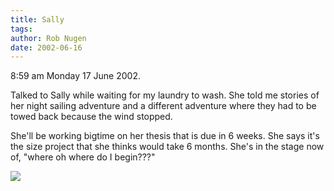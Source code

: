 ```yaml
---
title: Sally
tags: 
author: Rob Nugen
date: 2002-06-16
---
```


<p class=date>8:59 am Monday 17 June 2002.</p>

<p>Talked to Sally while waiting for my laundry to wash.  She told me
stories of her night sailing adventure and a different adventure where they
had to be towed back because the wind stopped.</p>

<p>She'll be working bigtime on her thesis that is due in 6 weeks.  She says
it's the size project that she thinks would take 6 months.  She's in the
stage now of, "where oh where do I begin???"</p>

<p><img src="/images/rob/wL-ROB.gif"/></p>

